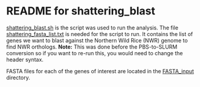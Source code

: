 # README for shattering_blast


[shattering_blast.sh](shattering_blast.sh) is the script was used to run the analysis. The file [shattering_fasta_list.txt](shattering_fasta_list.txt) is needed for the script to run. It contains the list of genes we want to blast against the Northern Wild Rice (NWR) genome to find NWR orthologs. **Note:** This was done before the PBS-to-SLURM conversion so if you want to re-run this, you would need to change the header syntax.

FASTA files for each of the genes of interest are located in the [FASTA_input](FASTA_input) directory.
